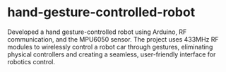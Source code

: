 # hand-gesture-controlled-robot
Developed a hand gesture-controlled robot using Arduino, RF communication, and the MPU6050 sensor. The project uses 433MHz RF modules to wirelessly control a robot car through gestures, eliminating physical controllers and creating a seamless, user-friendly interface for robotics control.
